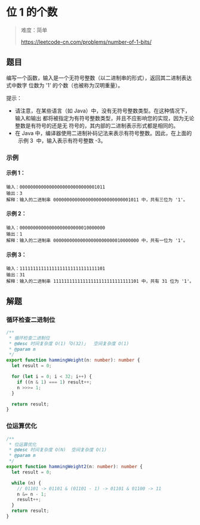 # 位 1 的个数

> 难度：简单
>
> https://leetcode-cn.com/problems/number-of-1-bits/

## 题目

编写一个函数，输入是一个无符号整数（以二进制串的形式），返回其二进制表达式中数字
位数为 '1' 的个数（也被称为汉明重量）。

提示：

- 请注意，在某些语言（如 Java）中，没有无符号整数类型。在这种情况下，输入和输出
  都将被指定为有符号整数类型，并且不应影响您的实现，因为无论整数是有符号的还是无
  符号的，其内部的二进制表示形式都是相同的。
- 在 Java 中，编译器使用二进制补码记法来表示有符号整数。因此，在上面的   示例 3 
  中，输入表示有符号整数 -3。

### 示例

#### 示例 1：

```
输入：00000000000000000000000000001011
输出：3
解释：输入的二进制串 00000000000000000000000000001011 中，共有三位为 '1'。
```

#### 示例 2：

```
输入：00000000000000000000000010000000
输出：1
解释：输入的二进制串 00000000000000000000000010000000 中，共有一位为 '1'。
```

#### 示例 3：

```
输入：11111111111111111111111111111101
输出：31
解释：输入的二进制串 11111111111111111111111111111101 中，共有 31 位为 '1'。
```

## 解题

### 循环检查二进制位

```typescript
/**
 * 循环检查二进制位
 * @desc 时间复杂度 O(1)「O(32)」  空间复杂度 O(1)
 * @param n
 */
export function hammingWeight(n: number): number {
  let result = 0;

  for (let i = 0; i < 32; i++) {
    if ((n & 1) === 1) result++;
    n >>>= 1;
  }

  return result;
}
```

### 位运算优化

```typescript
/**
 * 位运算优化
 * @desc 时间复杂度 O(N)  空间复杂度 O(1)
 * @param n
 */
export function hammingWeight2(n: number): number {
  let result = 0;

  while (n) {
    // 01101 -> 01101 & (01101 - 1) -> 01101 & 01100 -> 11
    n &= n - 1;
    result++;
  }
  return result;
}
```
